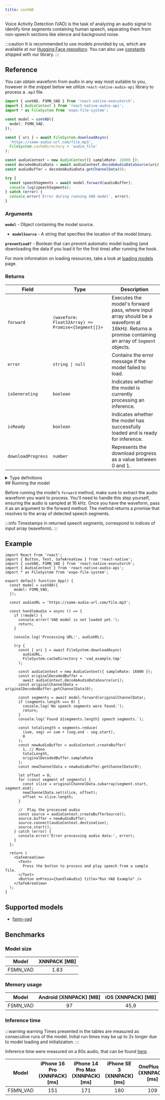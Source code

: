 ```yaml
---
title: useVAD
---
```


Voice Activity Detection (VAD) is the task of analyzing an audio signal to identify time segments containing human speech, separating them from non-speech sections like silence and background noise.

:::caution
It is recommended to use models provided by us, which are available at our [Hugging Face repository](https://huggingface.co/software-mansion/react-native-executorch-fsmn-vad). You can also use [constants](https://github.com/software-mansion/react-native-executorch/blob/main/packages/react-native-executorch/src/constants/modelUrls.ts) shipped with our library.
:::

## Reference

You can obtain waveform from audio in any way most suitable to you, however in the snippet below we utilize `react-native-audio-api` library to process a `.mp3` file.

```typescript
import { useVAD, FSMN_VAD } from 'react-native-executorch';
import { AudioContext } from 'react-native-audio-api';
import * as FileSystem from 'expo-file-system';

const model = useVAD({
  model: FSMN_VAD,
});

const { uri } = await FileSystem.downloadAsync(
  'https://some-audio-url.com/file.mp3',
  FileSystem.cacheDirectory + 'audio_file'
);

const audioContext = new AudioContext({ sampleRate: 16000 });
const decodedAudioData = await audioContext.decodeAudioDataSource(uri);
const audioBuffer = decodedAudioData.getChannelData(0);

try {
  const speechSegments = await model.forward(audioBuffer);
  console.log(speechSegments);
} catch (error) {
  console.error('Error during running VAD model', error);
}
```

### Arguments

**`model`** - Object containing the model source.

- **`modelSource`** - A string that specifies the location of the model binary.

**`preventLoad?`** - Boolean that can prevent automatic model loading (and downloading the data if you load it for the first time) after running the hook.

For more information on loading resources, take a look at [loading models](../../01-fundamentals/02-loading-models.md) page.

### Returns

| Field              | Type                                               | Description                                                                                                                                     |
| ------------------ | -------------------------------------------------- | ----------------------------------------------------------------------------------------------------------------------------------------------- |
| `forward`          | `(waveform: Float32Array) => Promise<{Segment[]}>` | Executes the model's forward pass, where input array should be a waveform at 16kHz. Returns a promise containing an array of `Segment` objects. |
| `error`            | <code>string &#124; null</code>                    | Contains the error message if the model failed to load.                                                                                         |
| `isGenerating`     | `boolean`                                          | Indicates whether the model is currently processing an inference.                                                                               |
| `isReady`          | `boolean`                                          | Indicates whether the model has successfully loaded and is ready for inference.                                                                 |
| `downloadProgress` | `number`                                           | Represents the download progress as a value between 0 and 1.                                                                                    |

<details>
<summary>Type definitions</summary>

```typescript
interface Segment {
  start: number;
  end: number;
}
```

</details>
## Running the model

Before running the model's `forward` method, make sure to extract the audio waveform you want to process. You'll need to handle this step yourself, ensuring the audio is sampled at 16 kHz. Once you have the waveform, pass it as an argument to the forward method. The method returns a promise that resolves to the array of detected speech segments.

:::info
Timestamps in returned speech segments, correspond to indices of input array (waveform).
:::

## Example

```tsx
import React from 'react';
import { Button, Text, SafeAreaView } from 'react-native';
import { useVAD, FSMN_VAD } from 'react-native-executorch';
import { AudioContext } from 'react-native-audio-api';
import * as FileSystem from 'expo-file-system';

export default function App() {
  const model = useVAD({
    model: FSMN_VAD,
  });

  const audioURL = 'https://some-audio-url.com/file.mp3';

  const handleAudio = async () => {
    if (!model) {
      console.error('VAD model is not loaded yet.');
      return;
    }

    console.log('Processing URL:', audioURL);

    try {
      const { uri } = await FileSystem.downloadAsync(
        audioURL,
        FileSystem.cacheDirectory + 'vad_example.tmp'
      );

      const audioContext = new AudioContext({ sampleRate: 16000 });
      const originalDecodedBuffer =
        await audioContext.decodeAudioDataSource(uri);
      const originalChannelData = originalDecodedBuffer.getChannelData(0);

      const segments = await model.forward(originalChannelData);
      if (segments.length === 0) {
        console.log('No speech segments were found.');
        return;
      }
      console.log(`Found ${segments.length} speech segments.`);

      const totalLength = segments.reduce(
        (sum, seg) => sum + (seg.end - seg.start),
        0
      );
      const newAudioBuffer = audioContext.createBuffer(
        1, // Mono
        totalLength,
        originalDecodedBuffer.sampleRate
      );
      const newChannelData = newAudioBuffer.getChannelData(0);

      let offset = 0;
      for (const segment of segments) {
        const slice = originalChannelData.subarray(segment.start, segment.end);
        newChannelData.set(slice, offset);
        offset += slice.length;
      }

      //  Play the processed audio
      const source = audioContext.createBufferSource();
      source.buffer = newAudioBuffer;
      source.connect(audioContext.destination);
      source.start();
    } catch (error) {
      console.error('Error processing audio data:', error);
    }
  };

  return (
    <SafeAreaView>
      <Text>
        Press the button to process and play speech from a sample file.
      </Text>
      <Button onPress={handleAudio} title="Run VAD Example" />
    </SafeAreaView>
  );
}
```

## Supported models

- [fsmn-vad](https://huggingface.co/funasr/fsmn-vad)

## Benchmarks

### Model size

| Model    | XNNPACK [MB] |
| -------- | :----------: |
| FSMN_VAD |     1.83     |

### Memory usage

| Model    | Android (XNNPACK) [MB] | iOS (XNNPACK) [MB] |
| -------- | :--------------------: | :----------------: |
| FSMN_VAD |           97           |        45,9        |

### Inference time

<!-- TODO: MEASURE INFERENCE TIME FOR SAMSUNG GALAXY S24 WHEN POSSIBLE -->

:::warning warning
Times presented in the tables are measured as consecutive runs of the model. Initial run times may be up to 2x longer due to model loading and initialization.
:::

Inference time were measured on a 60s audio, that can be found [here](https://models.silero.ai/vad_models/en.wav).

| Model    | iPhone 16 Pro (XNNPACK) [ms] | iPhone 14 Pro Max (XNNPACK) [ms] | iPhone SE 3 (XNNPACK) [ms] | OnePlus 12 (XNNPACK) [ms] |
| -------- | :--------------------------: | :------------------------------: | :------------------------: | :-----------------------: |
| FSMN_VAD |             151              |               171                |            180             |            109            |
